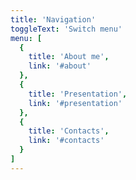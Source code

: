 ```yaml
---
title: 'Navigation'
toggleText: 'Switch menu'
menu: [
  {
    title: 'About me',
    link: '#about'
  },
  {
    title: 'Presentation',
    link: '#presentation'
  },
  {
    title: 'Contacts',
    link: '#contacts'
  }
]
---
```

